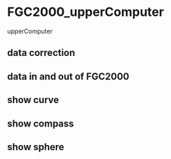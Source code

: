 # FGC2000_upperComputer
upperComputer
## data correction
## data in and out of FGC2000
## show curve
## show compass
## show sphere
